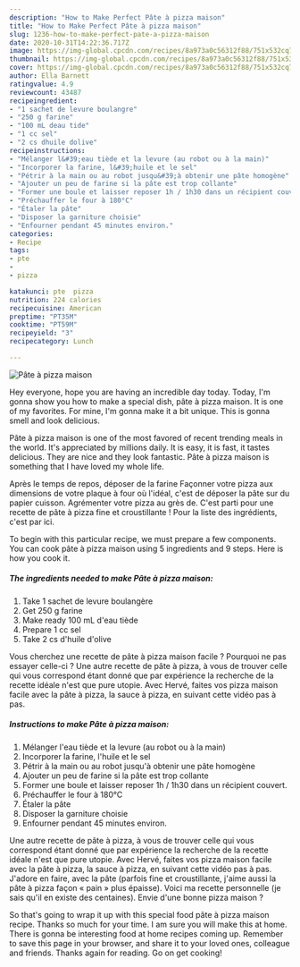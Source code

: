 ```yaml
---
description: "How to Make Perfect Pâte à pizza maison"
title: "How to Make Perfect Pâte à pizza maison"
slug: 1236-how-to-make-perfect-pate-a-pizza-maison
date: 2020-10-31T14:22:36.717Z
image: https://img-global.cpcdn.com/recipes/8a973a0c56312f88/751x532cq70/pate-a-pizza-maison-photo-principale-de-la-recette.jpg
thumbnail: https://img-global.cpcdn.com/recipes/8a973a0c56312f88/751x532cq70/pate-a-pizza-maison-photo-principale-de-la-recette.jpg
cover: https://img-global.cpcdn.com/recipes/8a973a0c56312f88/751x532cq70/pate-a-pizza-maison-photo-principale-de-la-recette.jpg
author: Ella Barnett
ratingvalue: 4.9
reviewcount: 43487
recipeingredient:
- "1 sachet de levure boulangre"
- "250 g farine"
- "100 mL deau tide"
- "1 cc sel"
- "2 cs dhuile dolive"
recipeinstructions:
- "Mélanger l&#39;eau tiède et la levure (au robot ou à la main)"
- "Incorporer la farine, l&#39;huile et le sel"
- "Pétrir à la main ou au robot jusqu&#39;à obtenir une pâte homogène"
- "Ajouter un peu de farine si la pâte est trop collante"
- "Former une boule et laisser reposer 1h / 1h30 dans un récipient couvert."
- "Préchauffer le four à 180°C"
- "Étaler la pâte"
- "Disposer la garniture choisie"
- "Enfourner pendant 45 minutes environ."
categories:
- Recipe
tags:
- pte
- 
- pizza

katakunci: pte  pizza 
nutrition: 224 calories
recipecuisine: American
preptime: "PT35M"
cooktime: "PT59M"
recipeyield: "3"
recipecategory: Lunch

---
```



![Pâte à pizza maison](https://img-global.cpcdn.com/recipes/8a973a0c56312f88/751x532cq70/pate-a-pizza-maison-photo-principale-de-la-recette.jpg)

Hey everyone, hope you are having an incredible day today. Today, I'm gonna show you how to make a special dish, pâte à pizza maison. It is one of my favorites. For mine, I'm gonna make it a bit unique. This is gonna smell and look delicious.

Pâte à pizza maison is one of the most favored of recent trending meals in the world. It's appreciated by millions daily. It is easy, it is fast, it tastes delicious. They are nice and they look fantastic. Pâte à pizza maison is something that I have loved my whole life.

Après le temps de repos, déposer de la farine Façonner votre pizza aux dimensions de votre plaque à four où l&#39;idéal, c&#39;est de déposer la pâte sur du papier cuisson. Agrémenter votre pizza au grès de. C&#39;est parti pour une recette de pâte à pizza fine et croustillante ! Pour la liste des ingrédients, c&#39;est par ici.


To begin with this particular recipe, we must prepare a few components. You can cook pâte à pizza maison using 5 ingredients and 9 steps. Here is how you cook it.

<!--inarticleads1-->

##### The ingredients needed to make Pâte à pizza maison:

1. Take 1 sachet de levure boulangère
1. Get 250 g farine
1. Make ready 100 mL d&#39;eau tiède
1. Prepare 1 cc sel
1. Take 2 cs d&#39;huile d&#39;olive


Vous cherchez une recette de pâte à pizza maison facile ? Pourquoi ne pas essayer celle-ci ? Une autre recette de pâte à pizza, à vous de trouver celle qui vous correspond étant donné que par expérience la recherche de la recette idéale n&#39;est que pure utopie. Avec Hervé, faites vos pizza maison facile avec la pâte à pizza, la sauce à pizza, en suivant cette vidéo pas à pas. 

<!--inarticleads2-->

##### Instructions to make Pâte à pizza maison:

1. Mélanger l&#39;eau tiède et la levure (au robot ou à la main)
1. Incorporer la farine, l&#39;huile et le sel
1. Pétrir à la main ou au robot jusqu&#39;à obtenir une pâte homogène
1. Ajouter un peu de farine si la pâte est trop collante
1. Former une boule et laisser reposer 1h / 1h30 dans un récipient couvert.
1. Préchauffer le four à 180°C
1. Étaler la pâte
1. Disposer la garniture choisie
1. Enfourner pendant 45 minutes environ.


Une autre recette de pâte à pizza, à vous de trouver celle qui vous correspond étant donné que par expérience la recherche de la recette idéale n&#39;est que pure utopie. Avec Hervé, faites vos pizza maison facile avec la pâte à pizza, la sauce à pizza, en suivant cette vidéo pas à pas. J&#39;adore en faire, avec la pâte (parfois fine et croustillante, j&#39;aime aussi la pâte à pizza façon « pain » plus épaisse). Voici ma recette personnelle (je sais qu&#39;il en existe des centaines). Envie d&#39;une bonne pizza maison ? 

So that's going to wrap it up with this special food pâte à pizza maison recipe. Thanks so much for your time. I am sure you will make this at home. There is gonna be interesting food at home recipes coming up. Remember to save this page in your browser, and share it to your loved ones, colleague and friends. Thanks again for reading. Go on get cooking!
